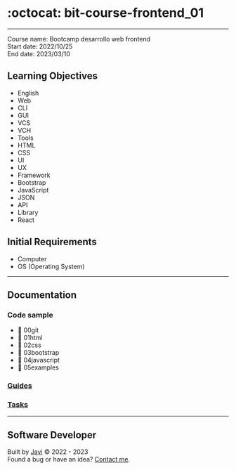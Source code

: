 # :octocat: bit-course-frontend_01
---
Course name: Bootcamp desarrollo web frontend  
Start date: 2022/10/25  
End date: 2023/03/10
## Learning Objectives
- English
- Web
- CLI
- GUI
- VCS
- VCH
- Tools
- HTML
- CSS
- UI
- UX
- Framework
- Bootstrap
- JavaScript
- JSON
- API
- Library
- React
## Initial Requirements
- Computer
- OS (Operating System)
---
## Documentation
### Code sample
- :open_file_folder: 00git
- :open_file_folder: 01html
- :open_file_folder: 02css
- :open_file_folder: 03bootstrap
- :open_file_folder: 04javascript
- :open_file_folder: 05examples
### [Guides](./guides/guides.md)
### [Tasks](./tasks/tasks.md)
---
## Software Developer
Built by [Javi](https://javierandres.dev) :copyright: 2022 - 2023  
Found a bug or have an idea? [Contact me](https://javierandres.dev).
